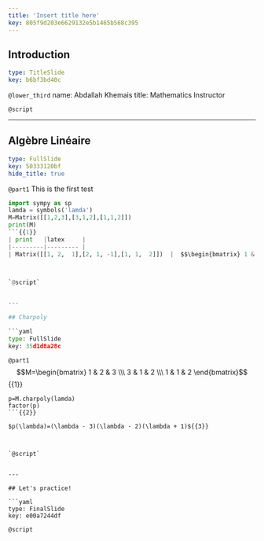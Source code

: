 ```yaml
---
title: 'Insert title here'
key: 805f9d203e6629132e5b1465b568c395
---
```


## Introduction

```yaml
type: TitleSlide
key: b6bf3bd40c
```

`@lower_third`
name: Abdallah Khemais
title: Mathematics Instructor

`@script`


---

## Algèbre Linéaire

```yaml
type: FullSlide
key: 50333120bf
hide_title: true
```

`@part1`
This is the first test 
```python
import sympy as sp
lamda = symbols('lamda')
M=Matrix([[1,2,3],[3,1,2],[1,1,2]])
print(M)
```{{1}}
| print   |latex     |
|---------|--------- |
| Matrix([[1, 2,  1],[2, 1, -1],[1, 1,  2]])  |  $$\begin{bmatrix} 1 & 2 & 3 \\\ 3 & 1 & 2 \\\ 1 & 1 & 2 \end{bmatrix}$$ |{{3}}



`@script`


---

## Charpoly

```yaml
type: FullSlide
key: 35d1d8a28c
```

`@part1`
$$M=\begin{bmatrix} 1 & 2 & 3 \\\ 3 & 1 & 2 \\\ 1 & 1 & 2 \end{bmatrix}$${{1}}
```
p=M.charpoly(lamda)
factor(p)
```{{2}}

$p(\lambda)=(\lambda - 3)(\lambda - 2)(\lambda + 1)${{3}}



`@script`


---

## Let's practice!

```yaml
type: FinalSlide
key: e00a7244df
```

`@script`
